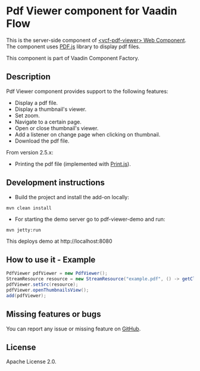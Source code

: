 # Pdf Viewer component for Vaadin Flow

This is the server-side component of [&lt;vcf-pdf-viewer&gt; Web Component](https://github.com/vaadin-component-factory/vcf-pdf-viewer). The component uses [PDF.js](https://github.com/mozilla/pdf.js) library to display pdf files.

This component is part of Vaadin Component Factory.

## Description 

Pdf Viewer component provides support to the following features:

- Display a pdf file.
- Display a thumbnail's viewer.
- Set zoom.
- Navigate to a certain page.
- Open or close thumbnail's viewer.
- Add a listener on change page when clicking on thumbnail.
- Download the pdf file.

From version 2.5.x:

- Printing the pdf file (implemented with [Print.js](https://www.npmjs.com/package/print-js)).

## Development instructions

- Build the project and install the add-on locally:
```
mvn clean install
```
- For starting the demo server go to pdf-viewer-demo and run:
```
mvn jetty:run
```
This deploys demo at http://localhost:8080

## How to use it - Example

```java
PdfViewer pdfViewer = new PdfViewer();
StreamResource resource = new StreamResource("example.pdf", () -> getClass().getResourceAsStream("/pdf/example.pdf"));
pdfViewer.setSrc(resource);
pdfViewer.openThumbnailsView();
add(pdfViewer);    
```
## Missing features or bugs

You can report any issue or missing feature on [GitHub](https://github.com/vaadin-component-factory/vcf-pdf-viewer/issues).

## License

Apache License 2.0.
